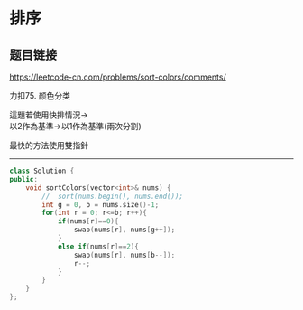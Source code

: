 # 排序

## 题目链接

https://leetcode-cn.com/problems/sort-colors/comments/

力扣75. 颜色分类

這題若使用快排情況->   
以2作為基準->以1作為基準(兩次分割)   

最快的方法使用雙指針

---------------------------------------

```cpp
class Solution {
public:
    void sortColors(vector<int>& nums) {
        //  sort(nums.begin(), nums.end());
        int g = 0, b = nums.size()-1;
        for(int r = 0; r<=b; r++){
            if(nums[r]==0){
                swap(nums[r], nums[g++]);
            }
            else if(nums[r]==2){
                swap(nums[r], nums[b--]);
                r--;
            }
        }
    }
};
```

